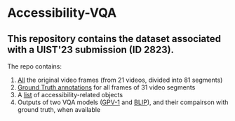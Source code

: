 # Accessibility-VQA

## This repository contains the dataset associated with a UIST'23 submission (ID 2823).

The repo contains:
1. [All](https://github.com/Shohan29531/Accessibility-VQA/tree/main/All%20Video%20Frames) the original video frames (from 21 videos, divided into 81 segments)
2. [Ground Truth annotations](https://github.com/Shohan29531/Accessibility-VQA/tree/main/Ground%20Truth%20Annotation) for all frames of 31 video segments
3. A [list](https://github.com/Shohan29531/Accessibility-VQA/blob/main/accessibility-related-objects.txt) of accessibility-related objects
4. Outputs of two VQA models ([GPV-1](https://github.com/Shohan29531/Accessibility-VQA/tree/main/GPV-1%20Outputs) and [BLIP](https://github.com/Shohan29531/Accessibility-VQA/tree/main/BLIP%20Outputs)), and their compairson with ground truth, when available
